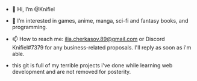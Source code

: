 - 👋 Hi, I’m @Knifiel
- 👀 I’m interested in games, anime, manga, sci-fi and fantasy books, and programming.
- 📫 How to reach me: ilia.cherkasov.89@gmail.com or Discord Knifiel#7379 for any business-related proposals. I'll reply as soon as i'm able. 

- this git is full of my terrible projects i've done while learning web development and are not removed for posterity.
<!---
Knifiel/Knifiel is a ✨ special ✨ repository because its `README.md` (this file) appears on your GitHub profile.
You can click the Preview 
link to take a look at your changes.
- 💞️ I’m looking to collaborate on ...
--->
